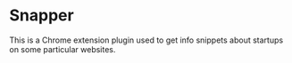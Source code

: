 # Snapper
This is a Chrome extension plugin used to get info snippets about startups on some particular websites.
